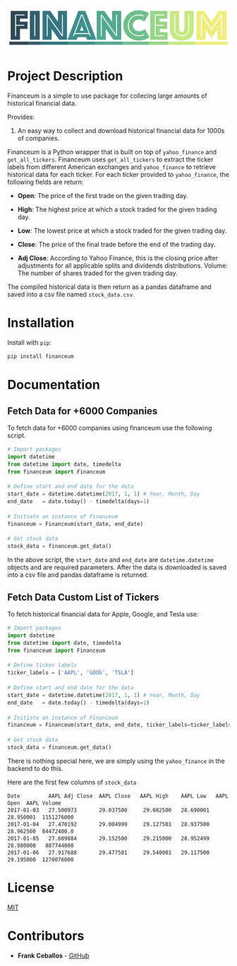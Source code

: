 ![Drag Racing](Assets/logo.jpeg)

# Project Description

Financeum is a simple to use package for collecing large amounts of historical
financial data.

Provides:

  1. An easy way to collect and download historical financial data for 1000s 
  of companies.

Financeum is a Python wrapper that is built on top of `yahoo_finance` and
`get_all_tickers`.  Financeum uses `get_all_tickers` to extract the ticker
labels from different American exchanges and `yahoo_finance` to retrieve 
historical data for each ticker. For each ticker provided to `yahoo_finance`, 
the following fields are return:

* **Open**: The price of the first trade on the given trading day.

* **High**: The highest price at which a stock traded for the given 
  trading day.

* **Low**: The lowest price at which a stock traded for the given 
trading day.

* **Close**: The price of the final trade before the end of the 
 trading day.

* **Adj Close**: According to Yahoo Finance, this is the closing price
  after adjustments for all applicable splits and dividends
  distributions. Volume: The number of shares traded for the given
  trading day.

The compiled historical data is then return as a pandas dataframe and saved 
into a csv file named `stock_data.csv`.


# Installation

Install with `pip`:

```sh
pip install financeum
```

# Documentation

## Fetch Data for +6000 Companies

To fetch data for +6000 companies using financeum use the following script.

```python
# Import packages
import datetime
from datetime import date, timedelta
from financeum import Financeum

# Define start and end date for the data
start_date = datetime.datetime(2017, 1, 1) # Year, Month, Day
end_date   = date.today() - timedelta(days=1)

# Initiate an instance of Financeum
financeum = Financeum(start_date, end_date)

# Get stock data
stock_data = financeum.get_data()
```

In the above script, the `start_date` and `end_date` are `datetime.datetime` 
objects and are required parameters. After the data is downloaded is saved
into a csv file and pandas dataframe is returned.

## Fetch Data Custom List of Tickers

To fetch historical financial data for Apple, Google, and Tesla use:

```python
# Import packages
import datetime
from datetime import date, timedelta
from financeum import Financeum

# Define ticker labels
ticker_labels = ['AAPL', 'GOOG', 'TSLA']

# Define start and end date for the data
start_date = datetime.datetime(2017, 1, 1) # Year, Month, Day
end_date   = date.today() - timedelta(days=1)

# Initiate an instance of Financeum
financeum = Financeum(start_date, end_date, ticker_labels=ticker_labels)

# Get stock data
stock_data = financeum.get_data()
```

There is nothing special here, we are simply using the `yahoo_finance` in the
backend to do this.

Here are the first few columns of `stock_data`

```
Date         AAPL Adj Close  AAPL Close   AAPL High    AAPL Low   AAPL Open  AAPL Volume 
2017-01-03   27.500973       29.037500     29.082500   28.690001  28.950001  1151276000      
2017-01-04   27.470192       29.004999     29.127501   28.937500  28.962500  84472400.0      
2017-01-05   27.609884       29.152500     29.215000   28.952499  28.980000   887744000      
2017-01-06   27.917688       29.477501     29.540001   29.117500  29.195000  1270076000      
```

# License
[MIT](LICENSES/MIT.txt)

# Contributors
* **Frank Ceballos** - [GitHub](https://github.com/frank-ceballos)